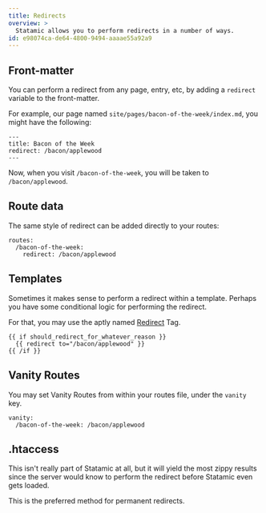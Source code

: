 ```yaml
---
title: Redirects
overview: >
  Statamic allows you to perform redirects in a number of ways.
id: e98074ca-de64-4800-9494-aaaae55a92a9
---
```

## Front-matter

You can perform a redirect from any page, entry, etc, by adding a `redirect` variable to the front-matter.

For example, our page named `site/pages/bacon-of-the-week/index.md`, you might have the following:

``` .language-yaml
---
title: Bacon of the Week
redirect: /bacon/applewood
---
```

Now, when you visit `/bacon-of-the-week`, you will be taken to `/bacon/applewood`.

## Route data

The same style of redirect can be added directly to your routes:

``` .language-yaml
routes:
  /bacon-of-the-week:
    redirect: /bacon/applewood
```

## Templates

Sometimes it makes sense to perform a redirect within a template. Perhaps you have some conditional logic for
performing the redirect.

For that, you may use the aptly named [Redirect][redirect_tag] Tag.

```
{{ if should_redirect_for_whatever_reason }}
  {{ redirect to="/bacon/applewood" }}
{{ /if }}
```

## Vanity Routes

You may set Vanity Routes from within your routes file, under the `vanity` key.

``` .language-yaml
vanity:
  /bacon-of-the-week: /bacon/applewood
```

## .htaccess

This isn't really part of Statamic at all, but it will yield the most zippy results since the server would know
to perform the redirect before Statamic even gets loaded.

This is the preferred method for permanent redirects.

[redirect_tag]: /reference/tags/redirect
